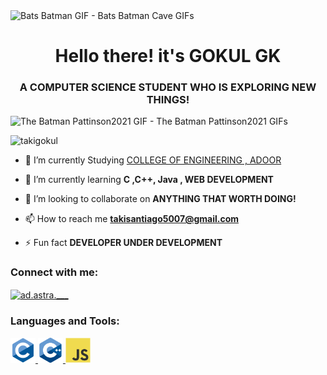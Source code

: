 <img src="https://media.tenor.com/K4Rn4eOUV-YAAAAC/bats-batman.gif" width="1500" height="350" alt="Bats Batman GIF - Bats Batman Cave GIFs" style="max-width: 682px;">

<h1 align="center">Hello there! it's GOKUL GK</h1>
<h3 align="center">A COMPUTER SCIENCE STUDENT WHO IS EXPLORING NEW THINGS!</h3>
<img src="https://media.tenor.com/EalRM1BllpoAAAAC/the-batman-pattinson2021.gif" width="600.9999999999999" height="400.9477911646586" alt="The Batman Pattinson2021 GIF - The Batman Pattinson2021 GIFs" style="max-width: 832px;">

<p align="left"> <img src="https://komarev.com/ghpvc/?username=takigokul&label=Profile%20views&color=0e75b6&style=flat" alt="takigokul" /> </p>

- 🔭 I’m currently Studying [COLLEGE OF ENGINEERING , ADOOR](https://cea.ac.in/)

- 🌱 I’m currently learning **C ,C++, Java , WEB DEVELOPMENT**

- 👯 I’m looking to collaborate on **ANYTHING THAT WORTH DOING!**

- 📫 How to reach me **takisantiago5007@gmail.com**

- ⚡ Fun fact **DEVELOPER UNDER DEVELOPMENT**

<h3 align="left">Connect with me:</h3>
<p align="left">
<a href="https://instagram.com/ad.astra.___" target="blank"><img align="center" src="https://raw.githubusercontent.com/rahuldkjain/github-profile-readme-generator/master/src/images/icons/Social/instagram.svg" alt="ad.astra.___" height="30" width="40" /></a>
</p>

<h3 align="left">Languages and Tools:</h3>
<p align="left"> <a href="https://www.cprogramming.com/" target="_blank" rel="noreferrer"> <img src="https://raw.githubusercontent.com/devicons/devicon/master/icons/c/c-original.svg" alt="c" width="40" height="40"/> </a> <a href="https://www.w3schools.com/cpp/" target="_blank" rel="noreferrer"> <img src="https://raw.githubusercontent.com/devicons/devicon/master/icons/cplusplus/cplusplus-original.svg" alt="cplusplus" width="40" height="40"/> </a> <a href="https://developer.mozilla.org/en-US/docs/Web/JavaScript" target="_blank" rel="noreferrer"> <img src="https://raw.githubusercontent.com/devicons/devicon/master/icons/javascript/javascript-original.svg" alt="javascript" width="40" height="40"/> </a> </p>


